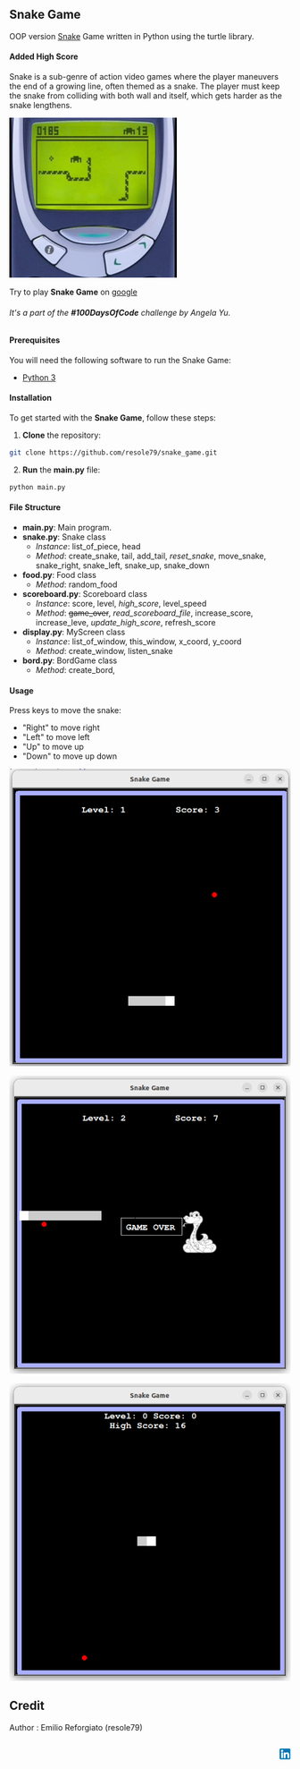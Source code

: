 ## Snake Game

OOP version [Snake](https://en.wikipedia.org/wiki/Snake_(video_game_genre)) Game written in Python using the turtle library.        

#### Added **High Score**       
       
Snake is a sub-genre of action video games where the player maneuvers the end of a growing line, often themed as a snake. The player must keep the snake from colliding with both wall and itself, which gets harder as the snake lengthens.       

![nokia snake game](./image/nokia-snake-game.jpg)



Try to play **Snake Game** on [google](https://g.co/kgs/sMDddp)


###### It's a part of the **#100DaysOfCode** challenge by *Angela Yu*. ######    


#### Prerequisites
You will need the following software to run the Snake Game:
 - [Python 3](https://www.python.org/downloads/)

#### Installation
To get started with the **Snake Game**, follow these steps:

1. **Clone** the repository:

```sh
git clone https://github.com/resole79/snake_game.git
```

2. **Run** the **main.py** file:

```sh
python main.py
```

#### File Structure   
 - **main.py**: Main program.
 - **snake.py**: Snake class
	- *Instance*: list_of_piece, head
	- *Method*: create_snake, tail, add_tail, *reset_snake*, move_snake, snake_right, snake_left, snake_up, snake_down
 - **food.py**: Food class
	- *Method*: random_food
 - **scoreboard.py**: Scoreboard class
	- *Instance*: score, level, *high_score*, level_speed
	- *Method*: ~~game_over~~, *read_scoreboard_file*, increase_score, increase_leve, *update_high_score*, refresh_score
 - **display.py**: MyScreen class
	- *Instance*: list_of_window, this_window, x_coord, y_coord
	- *Method*: create_window, listen_snake
 - **bord.py**: BordGame class
	- *Method*: create_bord,

#### **Usage**

Press keys to move the snake:
 - "Right" to move right
 - "Left" to move left
 - "Up" to move up
 - "Down" to move up down       
 

![Snake Game](./image/snake_game_0.png)       

![Snake Game](./image/snake_game_1.png)         

![Snake Game](./image/snake_game_2.png)         

## **Credit**

Author : Emilio Reforgiato (resole79)

##
<p align="right"><a href="https://www.linkedin.com/in/emilio-reforgiato/" target=”_blank” ><img src="./image/in_logo.png" /></a></p>


